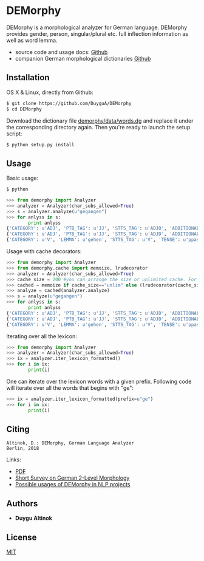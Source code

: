 # DEMorphy

DEMorphy is a morphological analyzer for German language. DEMorphy provides gender, person, singular/plural etc. full inflection information as well as word lemma.  

* source code and usage docs: [Github](https://github.com/DuyguA/DEMorphy)
* companion German morphological dictionaries [Github](https://github.com/DuyguA/german-morph-dictionaries)


## Installation

OS X & Linux, directly from Github:

```sh
$ git clone https://github.com/DuyguA/DEMorphy
$ cd DEMorphy
```
Download the dictionary file [demorphy/data/words.dg](demorphy/data/words.dg) and replace it under the corresponding directory again. Then you're ready to launch the setup script:

```sh
$ python setup.py install
```

## Usage 

Basic usage:

```sh
$ python
```
```python
>>> from demorphy import Analyzer
>>> analyzer = Analyzer(char_subs_allowed=True)
>>> s = analyzer.analyze(u"gegangen")
>>> for anlyss in s:
        print anlyss
{'CATEGORY': u'ADJ', 'PTB_TAG': u'JJ', 'STTS_TAG': u'ADJD', 'ADDITIONAL_ATTRIBUTES': u'<adv>', 'DEGREE': u'pos', 'LEMMA': u'gegangen'}
{'CATEGORY': u'ADJ', 'PTB_TAG': u'JJ', 'STTS_TAG': u'ADJD', 'ADDITIONAL_ATTRIBUTES': u'<pred>', 'DEGREE': u'pos', 'LEMMA': u'gegangen'}
{'CATEGORY': u'V', 'LEMMA': u'gehen', 'STTS_TAG': u'V', 'TENSE': u'ppast', 'PTB_TAG': u'V'}
```

Usage with cache decorators:

```python
>>> from demorphy import Analyzer
>>> from demorphy.cache import memoize, lrudecorator
>>> analyzer = Analyzer(char_subs_allowed=True)
>>> cache_size = 200 #you can arrange the size or unlimited cache. For German lang, we recommed 200 as cache size.
>>> cached = memoize if cache_size=="unlim" else (lrudecorator(cache_size) if cache_size else (lambda x: x))
>>> analyze = cached(analyzer.analyze)
>>> s = analyze(u"gegangen")
>>> for anlyss in s:
        print anlyss
{'CATEGORY': u'ADJ', 'PTB_TAG': u'JJ', 'STTS_TAG': u'ADJD', 'ADDITIONAL_ATTRIBUTES': u'<adv>', 'DEGREE': u'pos', 'LEMMA': u'gegangen'}
{'CATEGORY': u'ADJ', 'PTB_TAG': u'JJ', 'STTS_TAG': u'ADJD', 'ADDITIONAL_ATTRIBUTES': u'<pred>', 'DEGREE': u'pos', 'LEMMA': u'gegangen'}
{'CATEGORY': u'V', 'LEMMA': u'gehen', 'STTS_TAG': u'V', 'TENSE': u'ppast', 'PTB_TAG': u'V'}
```

Iterating over all the lexicon:

```python
>>> from demorphy import Analyzer
>>> analyzer = Analyzer(char_subs_allowed=True)
>>> ix = analyzer.iter_lexicon_formatted()
>>> for i in ix:
        print(i)
```
One can iterate over the lexicon words with a given prefix. Following code will iterate over all the words that begins with "ge":

```python
>>> ix = analyzer.iter_lexicon_formatted(prefix=u"ge")
>>> for i in ix:
        print(i)
```


## Citing


    Altinok, D.: DEMorphy, German Language Analyzer
    Berlin, 2018

Links:

* [PDF](https://arxiv.org/abs/1803.00902)
* [Short Survey on German 2-Level Morphology](https://duygua.github.io/blog/2017/12/10/german-two-level-morphology/)
* [Possible usages of DEMorphy in NLP projects](www.linktocustomer.de)

## Authors

* **Duygu Altinok** 

## License

[MIT](https://github.com/DuyguA/DEMorphy/blob/master/LICENSE.md)
